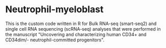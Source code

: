 # Neutrophil-myeloblast 

This is the custom code written in R for Bulk RNA-seq (smart-seq2) and single cell RNA sequencing (scRNA-seq) analyses that were performed in the manuscript "Uncovering and characterizing human CD34+ and CD34dim/-  neutrophil-committed progenitors".
